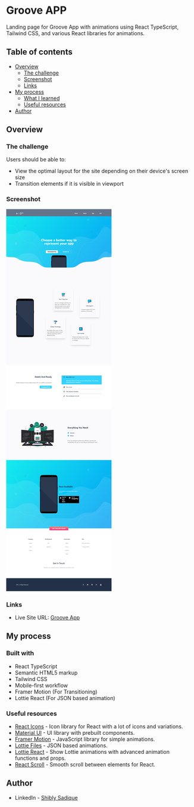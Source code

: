 # Groove APP

Landing page for Groove App with animations using React TypeScript, Tailwind CSS, and various React libraries for animations.

## Table of contents

- [Overview](#overview)
  - [The challenge](#the-challenge)
  - [Screenshot](#screenshot)
  - [Links](#links)
- [My process](#my-process)
  - [What I learned](#what-i-learned)
  - [Useful resources](#useful-resources)
- [Author](#author)

## Overview

### The challenge

Users should be able to:

- View the optimal layout for the site depending on their device's screen size
- Transition elements if it is visible in viewport

### Screenshot

![](./src/assets/screenshots/groove-desktop-preview.png)

### Links

- Live Site URL: [Groove App](https://groove.vercel.app/)

## My process

### Built with

- React TypeScript
- Semantic HTML5 markup
- Tailwind CSS
- Mobile-first workflow
- Framer Motion (For Transitioning)
- Lottie React (For JSON based animation)

### Useful resources

- [React Icons](https://react-icons.github.io/react-icons) - Icon library for React with a lot of icons and variations.
- [Material UI](https://mui.com/) - UI library with prebuilt components.
- [Framer Motion](https://www.framer.com/motion/) - JavaScript library for simple animations.
- [Lottie Files](https://lottiefiles.com/) - JSON based animations.
- [Lottie React](https://lottiereact.com/) - Show Lottie animations with advanced animation functions and props.
- [React Scroll](https://www.npmjs.com/package/react-scroll) - Smooth scroll between elements for React.

## Author

- LinkedIn - [Shibly Sadique](https://www.linkedin.com/in/shibly07/)
